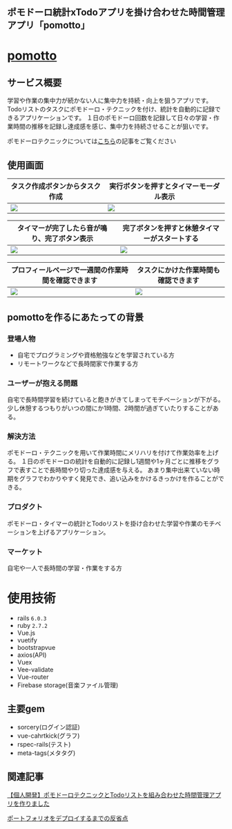 ## ポモドーロ統計xTodoアプリを掛け合わせた時間管理アプリ「pomotto」

# [pomotto](https://pomotto12345.herokuapp.com/)


## サービス概要
学習や作業の集中力が続かない人に集中力を持続・向上を狙うアプリです。
Todoリストのタスクにポモドーロ・テクニックを付け、統計を自動的に記録できるアプリケーションです。
１日のポモドーロ回数を記録して日々の学習・作業時間の推移を記録し達成感を感じ、集中力を持続させることが狙いです。

ポモドーロテクニックについては[こちら](https://www.newsweekjapan.jp/stories/carrier/2019/03/post-11867.php)の記事をご覧ください


## 使用画面
|タスク作成ボタンからタスク作成|実行ボタンを押すとタイマーモーダル表示|
|---|---|
|<img src="https://qiita-image-store.s3.ap-northeast-1.amazonaws.com/0/638638/ae2b7301-3349-279a-4103-01424c89f20a.png">|<img src="https://i.gyazo.com/24d9200b0684b700f811c0b192223d78.png">|

|タイマーが完了したら音が鳴り、完了ボタン表示|完了ボタンを押すと休憩タイマーがスタートする|
|---|---|
|<img src="https://qiita-image-store.s3.ap-northeast-1.amazonaws.com/0/638638/dba9ff7a-70f4-06a4-6299-eb362a0cc16c.png">|<img src="https://qiita-image-store.s3.ap-northeast-1.amazonaws.com/0/638638/4d28f96d-fcf9-f1f4-35f3-c6d894b32596.png">|

|プロフィールページで一週間の作業時間を確認できます|タスクにかけた作業時間も確認できます|
|---|---|
|<img src="https://i.gyazo.com/35be05448cc31fb5c546e0de67b67c54.png">|<img src="https://i.gyazo.com/405f5f10ce851ce1161193176008c294.png">|


## pomottoを作るにあたっての背景

### 登場人物
* 自宅でプログラミングや資格勉強などを学習されている方
* リモートワークなどで長時間家で作業する方

### ユーザーが抱える問題
自宅で長時間学習を続けていると飽きがきてしまってモチベーションが下がる。
少し休憩するつもりがいつの間にか1時間、2時間が過ぎていたりすることがある。

### 解決方法
ポモドーロ・テクニックを用いて作業時間にメリハリを付けて作業効率を上げる。
１日のポモドーロの統計を自動的に記録し1週間や1ヶ月ごとに推移をグラフで表すことで長時間やり切った達成感を与える。
あまり集中出来ていない時期をグラフでわかりやすく発見でき、追い込みをかけるきっかけを作ることができる。

### プロダクト
ポモドーロ・タイマーの統計とTodoリストを掛け合わせた学習や作業のモチベーションを上げるアプリケーション。

### マーケット
自宅や一人で長時間の学習・作業をする方


# 使用技術
- rails `6.0.3`
- ruby `2.7.2`
- Vue.js
- vuetify
- bootstrapvue
- axios(API)
- Vuex
- Vee-validate
- Vue-router
- Firebase storage(音楽ファイル管理)

## 主要gem
- sorcery(ログイン認証)
- vue-cahrtkick(グラフ)
- rspec-rails(テスト)
- meta-tags(メタタグ)



## 関連記事
[【個人開発】ポモドーロテクニックとTodoリストを組み合わせた時間管理アプリを作りました](https://qiita.com/Misato0122/items/aad6f79c2763b8eee6e3)

[ポートフォリオをデプロイするまでの反省点](https://miiina01220.hatenablog.com/entry/2021/04/27/115252)
